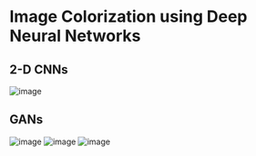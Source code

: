 # Image Colorization using Deep Neural Networks

## 2-D CNNs
![image](https://media.github.iu.edu/user/22196/files/0ea88c10-7454-46fe-8166-6a54ae084b97)

## GANs
![image](https://media.github.iu.edu/user/22196/files/19a8d01b-7a7b-48d2-8438-9c288ee395df)
![image](https://media.github.iu.edu/user/22196/files/8b96cab1-4bd8-436f-846d-548769b2778a)
![image](https://media.github.iu.edu/user/22196/files/8bdea9b5-3842-4f77-a3b5-e6fcf71aea0c)
